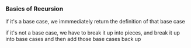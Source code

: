 ### Basics of Recursion
if it's a base case, we immmediately return the definition of that base case

if it's not a base case, we have to break it up into pieces, and break it up into base cases and then add those base cases back up

